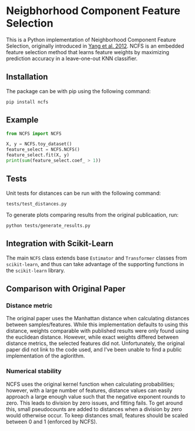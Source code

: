 # Neigbhorhood Component Feature Selection

This is a Python implementation of Neighborhood Component Feature Selection,
originally introduced in [Yang et al. 2012](http://www.jcomputers.us/vol7/jcp0701-19.pdf).
NCFS is an embedded feature selection method that learns feature weights by
maximizing prediction accuracy in a leave-one-out KNN classifier.

## Installation

The package can be with pip using the following command:

`pip install ncfs`

## Example

```python
from NCFS import NCFS

X, y = NCFS.toy_dataset()
feature_select = NCFS.NCFS()
feature_select.fit(X, y)
print(sum(feature_select.coef_ > 1))
```

## Tests

Unit tests for distances can be run with the following command:

`tests/test_distances.py`

To generate plots comparing results from the original publicaation, run:

`python tests/generate_results.py`

## Integration with Scikit-Learn

The main `NCFS` class extends base `Estimator` and `Transformer` classes from
`scikit-learn`, and thus can take advantage of the supporting functions in the
`scikit-learn` library.

## Comparison with Original Paper

### Distance metric

The original paper uses the Manhattan distance when calculating distances
between samples/features. While this implementation defaults to using this
distance, weights comparable with published results were only found using the
euclidean distance. However, while exact weights differed between distance
metrics, the selected features did not. Unfortunately, the original paper
did not link to the code used, and I've been unable to find a public
implementation of the aglorithm.

### Numerical stability

NCFS uses the original kernel function when calculating probabilities; however, with
a large number of features, distance values can easily approach a large enough
value such that the negative exponent rounds to zero. This leads to division by
zero issues, and fitting fails. To get around this, small pseudocounts are added
to distances when a division by zero would otherwise occur. To keep distances
small, features should be scaled between 0 and 1 (enforced by NCFS).

